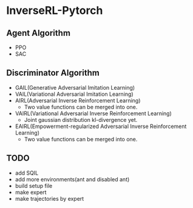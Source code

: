 # InverseRL-Pytorch

## Agent Algorithm
* PPO
* SAC

## Discriminator Algorithm
* GAIL(Generative Adversarial Imitation Learning)
* VAIL(Variational Adversarial Imitation Learning)
* AIRL(Adversarial Inverse Reinforcement Learning)
  * Two value functions can be merged into one.
* VAIRL(Variational Adversarial Inverse Reinforcement Learning)
  * Joint gaussian distribution kl-divergence yet.
* EAIRL(Empowerment-regularized Adversarial Inverse Reinforcement Learning)
  * Two value functions can be merged into one.
## TODO
* add SQIL
* add more environments(ant and disabled ant)
* build setup file
* make expert
* make trajectories by expert
